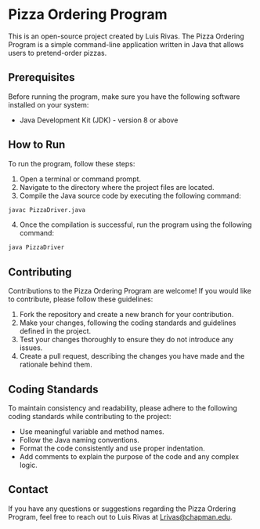 # Pizza Ordering Program

This is an open-source project created by Luis Rivas. The Pizza Ordering Program is a simple command-line application written in Java that allows users to pretend-order pizzas.

## Prerequisites

Before running the program, make sure you have the following software installed on your system:

- Java Development Kit (JDK) - version 8 or above

## How to Run

To run the program, follow these steps:

1. Open a terminal or command prompt.
2. Navigate to the directory where the project files are located.
3. Compile the Java source code by executing the following command:
```bash
javac PizzaDriver.java
```
4. Once the compilation is successful, run the program using the following command:
```bash
java PizzaDriver
```

## Contributing
   Contributions to the Pizza Ordering Program are welcome! If you would like to contribute, please follow these guidelines:

1. Fork the repository and create a new branch for your contribution.
2. Make your changes, following the coding standards and guidelines defined in the project.
3. Test your changes thoroughly to ensure they do not introduce any issues.
4. Create a pull request, describing the changes you have made and the rationale behind them.

## Coding Standards
To maintain consistency and readability, please adhere to the following coding standards while contributing to the project:

* Use meaningful variable and method names.
* Follow the Java naming conventions.
* Format the code consistently and use proper indentation.
* Add comments to explain the purpose of the code and any complex logic.

## Contact
If you have any questions or suggestions regarding the Pizza Ordering Program, feel free to reach out to Luis Rivas at Lrivas@chapman.edu.

